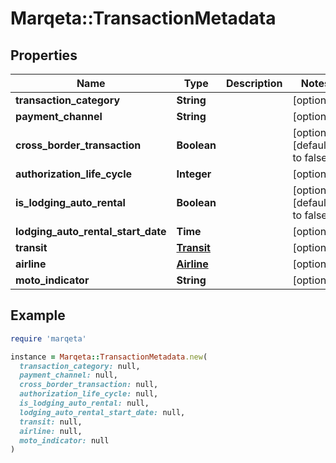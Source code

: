 # Marqeta::TransactionMetadata

## Properties

| Name | Type | Description | Notes |
| ---- | ---- | ----------- | ----- |
| **transaction_category** | **String** |  | [optional] |
| **payment_channel** | **String** |  | [optional] |
| **cross_border_transaction** | **Boolean** |  | [optional][default to false] |
| **authorization_life_cycle** | **Integer** |  | [optional] |
| **is_lodging_auto_rental** | **Boolean** |  | [optional][default to false] |
| **lodging_auto_rental_start_date** | **Time** |  | [optional] |
| **transit** | [**Transit**](Transit.md) |  | [optional] |
| **airline** | [**Airline**](Airline.md) |  | [optional] |
| **moto_indicator** | **String** |  | [optional] |

## Example

```ruby
require 'marqeta'

instance = Marqeta::TransactionMetadata.new(
  transaction_category: null,
  payment_channel: null,
  cross_border_transaction: null,
  authorization_life_cycle: null,
  is_lodging_auto_rental: null,
  lodging_auto_rental_start_date: null,
  transit: null,
  airline: null,
  moto_indicator: null
)
```

